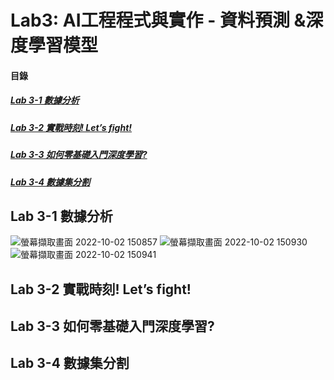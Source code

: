 # Lab3: AI工程程式與實作 - 資料預測 &深度學習模型

<a name="000"/>

#### 目錄

##### [Lab 3-1 數據分析](#001)
##### [Lab 3-2 實戰時刻! Let’s fight!](#002)
##### [Lab 3-3 如何零基礎入門深度學習?](#003)
##### [Lab 3-4 數據集分割](#004)

<a name="001"/>

## Lab 3-1 數據分析

![螢幕擷取畫面 2022-10-02 150857](https://user-images.githubusercontent.com/89327102/193442610-c8189a2a-c96c-4b2f-84df-4a011343c68f.jpg)
![螢幕擷取畫面 2022-10-02 150930](https://user-images.githubusercontent.com/89327102/193442618-64614d1d-44d6-4ca3-ac18-836d69edab4e.jpg)
![螢幕擷取畫面 2022-10-02 150941](https://user-images.githubusercontent.com/89327102/193442623-7b618ad0-88a8-4fb3-83d0-c5b26ec3acda.jpg)

<a name="002"/>

## Lab 3-2 實戰時刻! Let’s fight!

<a name="003"/>

## Lab 3-3 如何零基礎入門深度學習?

<a name="004"/>

## Lab 3-4 數據集分割
